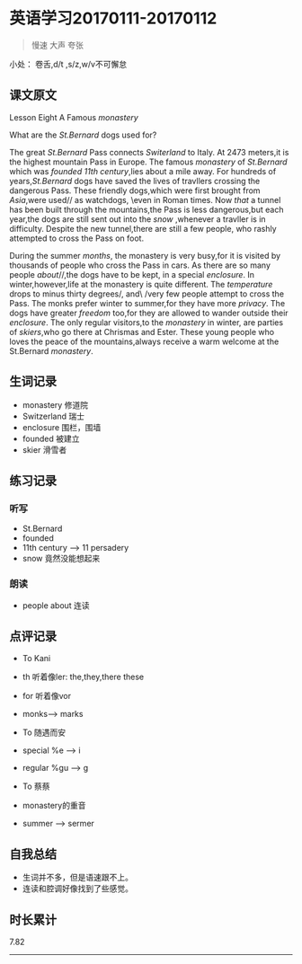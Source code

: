 # 英语学习20170111-20170112

> 慢速 大声 夸张

小处： 卷舌,d/t ,s/z,w/v不可懈怠

## 课文原文

Lesson Eight  A Famous _monastery_

What are the _St.Bernard_ dogs used for?

The great _St.Bernard_ Pass connects _Switerland_ to Italy.
At 2473 meters,it is the highest mountain Pass in Europe.
The famous _monastery_ of _St.Bernard_ which was _founded_ _11th century_,lies about a mile away.
For hundreds of years,_St.Bernard_ dogs have saved the lives of travllers crossing the dangerous Pass.
These friendly dogs,which were first brought from _Asia_,were used// as watchdogs, \even in Roman times.
Now _that_ a tunnel has been built through the mountains,the Pass is less dangerous,but each year,the dogs are still sent out into the _snow_ ,whenever a travller is in difficulty.
Despite the new tunnel,there are still a few people, who rashly attempted to cross the Pass on foot.


During the summer _months_, the monastery is very busy,for it is visited by thousands of people who cross the Pass in cars.
As there are so many people _about_//,the dogs have to be kept, in a special _enclosure_.
In winter,however,life at the monastery is quite different.
The _temperature_ drops to minus thirty degrees/, and\ /very few people attempt to cross the Pass.
The monks prefer winter to summer,for they have more _privacy_.
The dogs have greater _freedom_ too,for they are allowed to wander outside their _enclosure_.
The only regular visitors,to the _monastery_ in winter, are parties of _skiers_,who go there at Chrismas and Ester.
These young people who loves the peace of the mountains,always receive a warm welcome at the St.Bernard _monastery_.

  

## 生词记录
* monastery 修道院
* Switzerland 瑞士
* enclosure 围栏，围墙
* founded 被建立
* skier 滑雪者 

## 练习记录
  
### 听写
* St.Bernard
* founded 
* 11th century --> 11 persadery
* snow 竟然没能想起来

### 朗读
* people about 连读

## 点评记录

* To Kani
 * th 听着像ler: the,they,there these
 * for 听着像vor
 * monks-->  marks

* To 随遇而安
 * special %e --> i
 * regular %gu --> g
 
* To 蔡蔡
 * monastery的重音
 * summer --> sermer

## 自我总结
* 生词并不多，但是语速跟不上。
* 连读和腔调好像找到了些感觉。

## 时长累计
7.82

---
